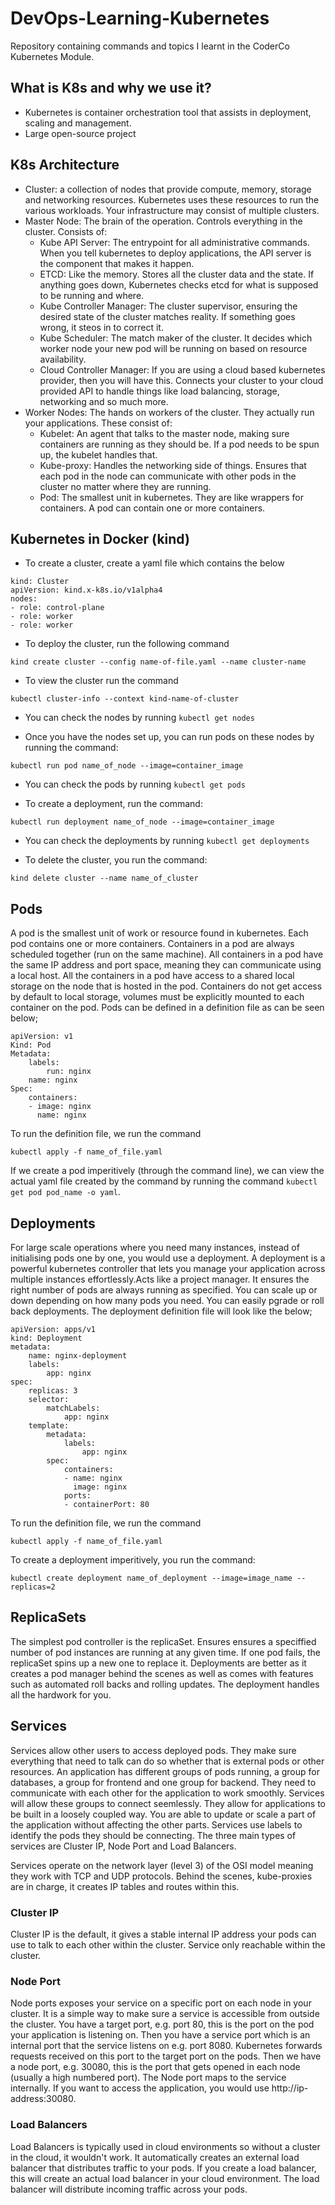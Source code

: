 # DevOps-Learning-Kubernetes
Repository containing commands and topics I learnt in the CoderCo Kubernetes Module.

## What is K8s and why we use it?
- Kubernetes is container orchestration tool that assists in deployment, scaling and management. 
- Large open-source project

## K8s Architecture
- Cluster: a collection of nodes that provide compute, memory, storage and networking resources. Kubernetes uses these resources to run the various workloads. Your infrastructure may consist of multiple clusters.
- Master Node: The brain of the operation. Controls everything in the cluster. Consists of:
    - Kube API Server: The entrypoint for all administrative commands. When you tell kubernetes to deploy applications, the API server is the component that makes it happen.
    - ETCD: Like the memory. Stores all the cluster data and the state. If anything goes down, Kubernetes checks etcd for what is supposed to be running and where.
    - Kube Controller Manager: The cluster supervisor, ensuring the desired state of the cluster matches reality. If something goes wrong, it steos in to correct it.
    - Kube Scheduler: The match maker of the cluster. It decides which worker node your new pod will be running on based on resource availability. 
    - Cloud Controller Manager: If you are using a cloud based kubernetes provider, then you will have this. Connects your cluster to your cloud provided API to handle things like load balancing, storage, networking and so much more. 
- Worker Nodes: The hands on workers of the cluster. They actually run your applications. These consist of:
    - Kubelet: An agent that talks to the master node, making sure containers are running as they should be. If a pod needs to be spun up, the kubelet handles that.
    - Kube-proxy: Handles the networking side of things. Ensures that each pod in the node can communicate with other pods in the cluster no matter where they are running. 
    - Pod: The smallest unit in kubernetes. They are like wrappers for containers. A pod can contain one or more containers.

## Kubernetes in Docker (kind)
- To create a cluster, create a yaml file which contains the below
```
kind: Cluster
apiVersion: kind.x-k8s.io/v1alpha4
nodes: 
- role: control-plane
- role: worker
- role: worker

```

- To deploy the cluster, run the following command 
```
kind create cluster --config name-of-file.yaml --name cluster-name
```

- To view the cluster run the command
```
kubectl cluster-info --context kind-name-of-cluster
```

- You can check the nodes by running `kubectl get nodes`

- Once you have the nodes set up, you can run pods on these nodes by running the command:
```
kubectl run pod name_of_node --image=container_image
```

- You can check the pods by running `kubectl get pods`

- To create a deployment, run the command:

```
kubectl run deployment name_of_node --image=container_image
```

- You can check the deployments by running `kubectl get deployments`

- To delete the cluster, you run the command:

```
kind delete cluster --name name_of_cluster
```

## Pods

A pod is the smallest unit of work or resource found in kubernetes. Each pod contains one or more containers. Containers in a pod are always scheduled together (run on the same machine). All containers in a pod have the same IP address and port space, meaning they can communicate using a local host. All the containers in a pod have access to a shared local storage on the node that is hosted in the pod. Containers do not get access by default to local storage, volumes must be explicitly mounted to each container on the pod. Pods can be defined in a definition file as can be seen below;

```
apiVersion: v1
Kind: Pod
Metadata:
    labels:
        run: nginx
    name: nginx
Spec:
    containers:
    - image: nginx
      name: nginx

```

To run the definition file, we run the command

```
kubectl apply -f name_of_file.yaml
```

If we create a pod imperitively (through the command line), we can view the actual yaml file created by the command by running the command `kubectl get pod pod_name -o yaml`.

## Deployments
For large scale operations where you need many instances, instead of initialising pods one by one, you would use a deployment. A deployment is a powerful kubernetes controller that lets you manage your application across multiple instances effortlessly.Acts like a project manager. It ensures the right number of pods are always running as specified. You can scale up or down depending on how many pods you need. You can easily pgrade or roll back deployments. The deployment definition file will look like the below;

```
apiVersion: apps/v1
kind: Deployment
metadata:
    name: nginx-deployment
    labels:
        app: nginx
spec:
    replicas: 3
    selector:
        matchLabels:
            app: nginx
    template:
        metadata:
            labels:
                app: nginx
        spec:
            containers:
            - name: nginx
              image: nginx
            ports:
            - containerPort: 80
```

To run the definition file, we run the command

```
kubectl apply -f name_of_file.yaml
```

To create a deployment imperitively, you run the command:

`kubectl create deployment name_of_deployment --image=image_name --replicas=2`

## ReplicaSets
The simplest pod controller is the replicaSet. Ensures ensures a speciffied number of pod instances are running at any given time. If one pod fails, the replicaSet spins up a new one to replace it. Deployments are better as it creates a pod manager behind the scenes as well as comes with features such as automated roll backs and rolling updates. The deployment handles all the hardwork for you. 

## Services
Services allow other users to access deployed pods. They make sure everything that need to talk can do so whether that is external pods or other resources. An application has different groups of pods running, a group for databases, a group for frontend and one group for backend. They need to communicate with each other for the application to work smoothly. Services will allow these groups to connect seemlessly. They allow for applications to be built in a loosely coupled way. You are able to update or scale a part of the application without affecting the other parts. Services use labels to identify the pods they should be connecting. The three main types of services are Cluster IP, Node Port and Load Balancers. 

Services operate on the network layer (level 3) of the OSI model meaning they work with TCP and UDP protocols. Behind the scenes, kube-proxies are in charge, it creates IP tables and routes within this.

### Cluster IP
Cluster IP is the default, it gives a stable internal IP address your pods can use to talk to each other within the cluster. Service only reachable within the cluster. 

### Node Port
Node ports exposes your service on a specific port on each node in your cluster. It is a simple way to make sure a service is accessible from outside the cluster. You have a target port, e.g. port 80, this is the port on the pod your application is listening on. Then you have a service port which is an internal port that the service listens on e.g. port 8080. Kubernetes forwards requests received on this port to the target port on the pods. Then we have a node port, e.g. 30080, this is the port that gets opened in each node (usually a high numbered port). The Node port maps to the service internally. If you want to access the application, you would use http://ip-address:30080.

### Load Balancers
Load Balancers is typically used in cloud environments so without a cluster in the cloud, it wouldn't work. It automatically creates an external load balancer that distributes traffic to your pods. If you create a load balancer, this will create an actual load balancer in your cloud environment. The load balancer will distribute incoming traffic across your pods. 